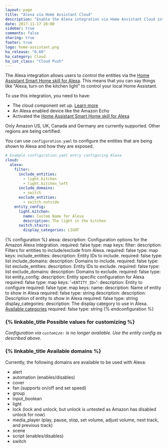 ```yaml
---
layout: page
title: "Alexa via Home Assistant Cloud"
description: "Enable the Alexa integration via Home Assistant Cloud integration."
date: 2017-11-17 20:00
sidebar: true
comments: false
sharing: true
footer: true
logo: home-assistant.png
ha_release: "0.60"
ha_category: Cloud
ha_iot_class: "Cloud Push"
---
```


The Alexa integration allows users to control the entities via the [Home Assistant Smart Home skill for Alexa][alexa skill]. This means that you can say things like "Alexa, turn on the kitchen light" to control your local Home Assistant.

To use this integration, you need to have:

 - The cloud component set up. [Learn more](/components/cloud/)
 - An Alexa enabled device like the Amazon Echo
 - Activated the [Home Assistant Smart Home skill for Alexa][alexa skill]

<p class='note warning'>Only Amazon US, UK, Canada and Germany are currently supported. Other regions are being certified.</p>

You can use `configuration.yaml` to configure the entities that are being shown to Alexa and how they are exposed.

```yaml
# Example configuration.yaml entry configuring Alexa
cloud:
  alexa:
    filter:
      include_entities:
        - light.kitchen
        - light.kitchen_left
      include_domains:
        - switch
      exclude_entities:
        - switch.outside
    entity_config:
      light.kitchen:
        name: Custom Name for Alexa
        description: The light in the kitchen
      switch.stairs:
        display_categories: LIGHT
```

{% configuration %}
alexa:
  description: Configuration options for the Amazon Alexa integration.
  required: false
  type: map
  keys:
    filter:
      description: Filters for entities to include/exclude from Alexa.
      required: false
      type: map
      keys:
        include_entities:
          description: Entity IDs to include.
          required: false
          type: list
        include_domains:
          description: Domains to include.
          required: false
          type: list
        exclude_entities:
          description: Entity IDs to exclude.
          required: false
          type: list
        exclude_domains:
          description: Domains to exclude.
          required: false
          type: list
    entity_config:
      description: Entity specific configuration for Alexa
      required: false
      type: map
      keys:
        '`<ENTITY_ID>`':
          description: Entity to configure
          required: false
          type: map
          keys:
            name:
              description: Name of entity to show in Alexa
              required: false
              type: string
            description:
              description: Description of entity to show in Alexa
              required: false
              type: string
            display_categories:
              description: The display category to use in Alexa. [Available categories](https://developer.amazon.com/docs/device-apis/alexa-discovery.html#display-categories)
              required: false
              type: string
{% endconfiguration %}

### {% linkable_title Possible values for customizing %}

_Configuration via `customize:` is no longer available. Use the entity config as described above._

### {% linkable_title Available domains %}
Currently, the following domains are available to be used with Alexa:

- alert
- automation (enables/disables)
- cover
- fan (supports on/off and set speed)
- group
- input_boolean
- light
- lock (lock and unlock, but unlock is untested as Amazon has disabled unlock for now)
- media_player (play, pause, stop, set volume, adjust volume, next track, and previous track)
- scene
- script (enables/disables)
- switch

[alexa skill]: https://alexa.amazon.com/spa/index.html#skills/dp/B0772J1QKB/?ref=skill_dsk_skb_sr_2
